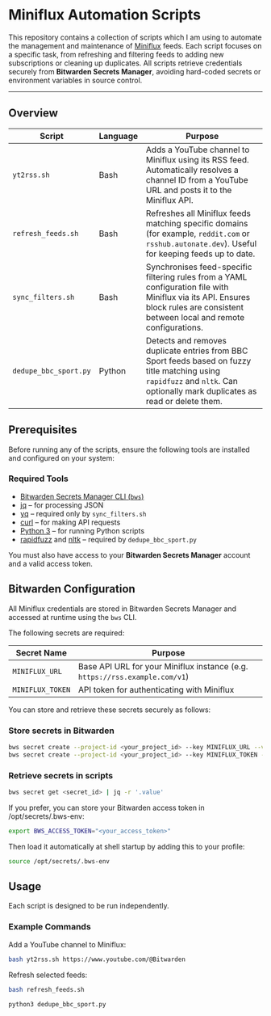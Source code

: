 # Miniflux Automation Scripts

This repository contains a collection of scripts which I am using to automate the management and maintenance of [Miniflux](https://miniflux.app/) feeds.
Each script focuses on a specific task, from refreshing and filtering feeds to adding new subscriptions or cleaning up duplicates.
All scripts retrieve credentials securely from **Bitwarden Secrets Manager**, avoiding hard-coded secrets or environment variables in source control.

---

## Overview

| Script | Language | Purpose |
|--------|-----------|----------|
| `yt2rss.sh` | Bash | Adds a YouTube channel to Miniflux using its RSS feed. Automatically resolves a channel ID from a YouTube URL and posts it to the Miniflux API. |
| `refresh_feeds.sh` | Bash | Refreshes all Miniflux feeds matching specific domains (for example, `reddit.com` or `rsshub.autonate.dev`). Useful for keeping feeds up to date. |
| `sync_filters.sh` | Bash | Synchronises feed-specific filtering rules from a YAML configuration file with Miniflux via its API. Ensures block rules are consistent between local and remote configurations. |
| `dedupe_bbc_sport.py` | Python | Detects and removes duplicate entries from BBC Sport feeds based on fuzzy title matching using `rapidfuzz` and `nltk`. Can optionally mark duplicates as read or delete them. |


## Prerequisites

Before running any of the scripts, ensure the following tools are installed and configured on your system:

### Required Tools

- [Bitwarden Secrets Manager CLI (`bws`)](https://bitwarden.com/help/secrets-manager-cli/)
- [jq](https://stedolan.github.io/jq/) – for processing JSON
- [yq](https://mikefarah.gitbook.io/yq/) – required only by `sync_filters.sh`
- [curl](https://curl.se/) – for making API requests
- [Python 3](https://www.python.org/) – for running Python scripts
- [rapidfuzz](https://github.com/maxbachmann/RapidFuzz) and [nltk](https://www.nltk.org/) – required by `dedupe_bbc_sport.py`

You must also have access to your **Bitwarden Secrets Manager** account and a valid access token.


## Bitwarden Configuration

All Miniflux credentials are stored in Bitwarden Secrets Manager and accessed at runtime using the `bws` CLI.

The following secrets are required:

| Secret Name | Purpose |
|--------------|----------|
| `MINIFLUX_URL` | Base API URL for your Miniflux instance (e.g. `https://rss.example.com/v1`) |
| `MINIFLUX_TOKEN` | API token for authenticating with Miniflux |

You can store and retrieve these secrets securely as follows:

### Store secrets in Bitwarden

```bash
bws secret create --project-id <your_project_id> --key MINIFLUX_URL --value "https://rss.example.com/v1"
bws secret create --project-id <your_project_id> --key MINIFLUX_TOKEN --value "<your_api_token>"
```

### Retrieve secrets in scripts

```bash
bws secret get <secret_id> | jq -r '.value'
```

If you prefer, you can store your Bitwarden access token in /opt/secrets/.bws-env:

```bash
export BWS_ACCESS_TOKEN="<your_access_token>"
```
Then load it automatically at shell startup by adding this to your profile:

```bash
source /opt/secrets/.bws-env
```

## Usage

Each script is designed to be run independently.

### Example Commands

Add a YouTube channel to Miniflux:

```bash
bash yt2rss.sh https://www.youtube.com/@Bitwarden
```

Refresh selected feeds:

```bash
bash refresh_feeds.sh
```

```bash
python3 dedupe_bbc_sport.py
```

```bash

```
